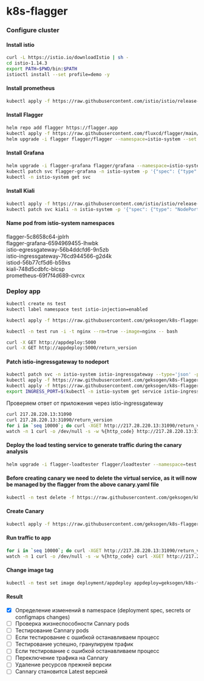 # k8s-flagger

### Configure cluster
#### Install istio
```BASH
curl -L https://istio.io/downloadIstio | sh -
cd istio-1.14.3
export PATH=$PWD/bin:$PATH
istioctl install --set profile=demo -y
```
#### Install prometheus
```BASH
kubectl apply -f https://raw.githubusercontent.com/istio/istio/release-1.10/samples/addons/prometheus.yaml
```
#### Install Flagger
```BASH
helm repo add flagger https://flagger.app
kubectl apply -f https://raw.githubusercontent.com/fluxcd/flagger/main/artifacts/flagger/crd.yaml
helm upgrade -i flagger flagger/flagger --namespace=istio-system --set crd.create=false --set meshProvider=istio --set metricsServer=http://prometheus:9090
```
#### Install Grafana
```BASH
helm upgrade -i flagger-grafana flagger/grafana --namespace=istio-system --set url=http://prometheus.istio-system:9090 --set user=admin --set password=change-me
kubectl patch svc flagger-grafana -n istio-system -p '{"spec": {"type": "NodePort"}}'
kubectl -n istio-system get svc
```
#### Install Kiali
```BASH
kubectl apply -f https://raw.githubusercontent.com/istio/istio/release-1.14/samples/addons/kiali.yaml
kubectl patch svc kiali -n istio-system -p '{"spec": {"type": "NodePort"}}'
```
#### Name pod from istio-system namespaces                                    
flagger-5c8658c64-jplrh                 
flagger-grafana-6594969455-lhwbk        
istio-egressgateway-56b4ddcfd6-9n5zb    
istio-ingressgateway-76cd944566-g2d4k   
istiod-56b77cf5d6-b59xs                 
kiali-748d5cdbfc-blcsp                  
prometheus-69f7f4d689-cvrcx             

### Deploy app
```BASH
kubectl create ns test
kubectl label namespace test istio-injection=enabled
```
```BASH
kubectl apply -f https://raw.githubusercontent.com/geksogen/k8s-flagger/master/k8s_cluster/deployment.yaml
```
```BASH
kubectl -n test run -i -t nginx --rm=true --image=nginx -- bash
```
```BASH
curl -X GET http://appdeploy:5000
curl -X GET http://appdeploy:5000/return_version
```
#### Patch istio-ingressgateway to nodeport
```BASH
kubectl patch svc -n istio-system istio-ingressgateway --type='json' -p '[{"op":"replace","path":"/spec/type","value":"NodePort"}]'
kubectl apply -f https://raw.githubusercontent.com/geksogen/k8s-flagger/master/k8s_cluster/gateway.yaml
kubectl apply -f https://raw.githubusercontent.com/geksogen/k8s-flagger/master/k8s_cluster/virtualservice.yaml
export INGRESS_PORT=$(kubectl -n istio-system get service istio-ingressgateway -o jsonpath='{.spec.ports[?(@.name=="http2")].nodePort}') && echo $INGRESS_PORT
```
Проверяем ответ от приложения через istio-ingressgateway
```BASH
curl 217.28.220.13:31090
curl 217.28.220.13:31090/return_version
for i in `seq 10000`; do curl -XGET http://217.28.220.13:31090/return_version;\n; sleep 0.1; done
watch -n 1 curl -o /dev/null -s -w %{http_code} http://217.28.220.13:31090/return_version
```
#### Deploy the load testing service to generate traffic during the canary analysis
```BASH
helm upgrade -i flagger-loadtester flagger/loadtester --namespace=test
```
#### Before creating canary we need to delete the virtual service, as it will now be managed by the flagger from the above canary.yaml file
```BASH
kubectl -n test delete -f https://raw.githubusercontent.com/geksogen/k8s-flagger/master/k8s_cluster/virtualservice.yaml
```
#### Create Canary
```BASH
kubectl apply -f https://raw.githubusercontent.com/geksogen/k8s-flagger/master/k8s_cluster/canary.yaml
```

#### Run traffic to app
```BASH
for i in `seq 10000`; do curl -XGET http://217.28.220.13:31090/return_version;\; sleep 0.1; done
watch -n 1 curl -o /dev/null -s -w %{http_code} curl -XGET http://217.28.220.13:31090/return_version
```

#### Change image tag
```BASH
kubectl -n test set image deployment/appdeploy appdeploy=geksogen/k8s-flagger:47
```

#### Result

- [x] Определение изменений в namespace (deployment spec, secrets or configmaps changes)
- [ ] Проверка жизнеспособности Cannary pods
- [ ] Тестирование Cannary pods
- [ ] Если тестирование с ошибкой останавливаем процесс
- [ ] Тестирование успешно, гранулируем трафик
- [ ] Если тестирование с ошибкой останавливаем процесс
- [ ] Переключение трафика на Cannary 
- [ ] Удаление ресурсов прежней версии
- [ ] Cannary становится Latest версией
